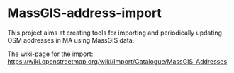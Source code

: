 # MassGIS-address-import
This project aims at creating tools for importing and periodically updating OSM addresses in MA using MassGIS data.

The wiki-page for the import: https://wiki.openstreetmap.org/wiki/Import/Catalogue/MassGIS_Addresses 
